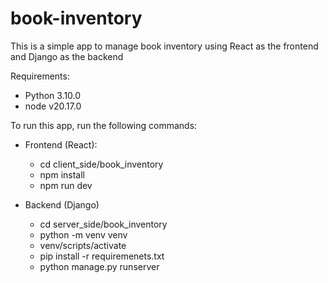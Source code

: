 # book-inventory

This is a simple app to manage book inventory using React as the frontend and Django as the backend

Requirements:
- Python 3.10.0
- node v20.17.0

To run this app, run the following commands:
  - Frontend (React):
    - cd client_side/book_inventory
    - npm install
    - npm run dev

  - Backend (Django)
    - cd server_side/book_inventory
    - python -m venv venv
    - venv/scripts/activate
    - pip install -r requiremenets.txt
    - python manage.py runserver
